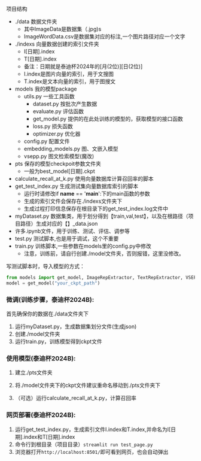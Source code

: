 项目结构
- ./data 数据文件夹
  - 其中ImageData是数据集（.jpg)s
  - ImageWordData.csv是数据集对应的标注,一个图片路径对应一个文字
- ./indexs 向量数据创建的索引文件夹
  - I[日期].index
  - T[日期].index
  - 备注：日期就是泰迪杯2024年的[月(2位)][日(2位)]
  - I.index是图片向量的索引，用于文搜图
  - T.index是文本向量的索引，用于图搜文
- models 我的模型package
  - utils.py 一些工具函数
    - dataset.py 按批次产生数据
    - evaluate.py 评估函数
    - get_model.py 提供的在此处训练的模型的，获取模型的接口函数
    - loss.py 损失函数
    - optimizer.py 优化器
  - config.py 配置文件
  - embedding_models.py 图、文嵌入模型
  - vsepp.py 图文检索模型(魔改)
- pts 保存的模型checkpoit参数文件夹
  - 一般为best_model[日期].ckpt
- calculate_recall_at_k.py 使用向量数据库计算召回率的脚本
- get_test_index.py 生成测试集向量数据库索引的脚本
  - 运行时请修改if __name__ == '__main__':下的main函数的参数
  - 生成的索引文件会保存在./indexs文件夹下
  - 生成过程打印信息保存在根目录下的get_test_index.log文件中
- myDataset.py 数据集类，用于划分得到【train,val,test】，以及在根路径（项目路径）生成对应的【】_data.json
- 许多.ipynb文件，用于训练、测试、评估、调参等
- test.py 测试脚本,也是用于调试，这个不重要
- train.py 训练脚本,一些参数在models里的config.py中修改
  - 注意，训练前，请自行创建./model文件夹，否则报错，这里没修改。


写测试脚本时，导入模型的方式：
```python
from models import get_model, ImageRepExtractor, TextRepExtractor, VSEPP
model = get_model("your_ckpt_path")
```

### 微调(训练步骤，泰迪杯2024B):
首先确保你的数据在./data文件夹下
1. 运行myDataset.py，生成数据集划分文件(生成json)
2. 创建./model文件夹
3. 运行train.py，训练模型得到ckpt文件

### 使用模型(泰迪杯2024B):
1. 建立./pts文件夹
2. 将./model文件夹下的ckpt文件建议重命名移动到./pts文件夹下

3. （可选）运行calculate_recall_at_k.py，计算召回率

### 网页部署(泰迪杯2024B):
1. 运行get_test_index.py，生成索引文件I.index和T.index,并命名为I[日期].index和T[日期].index
2. 命令行到根目录（项目目录）`streamlit run test_page.py`
3. 浏览器打开`http://localhost:8501/`即可看到网页，也会自动弹出